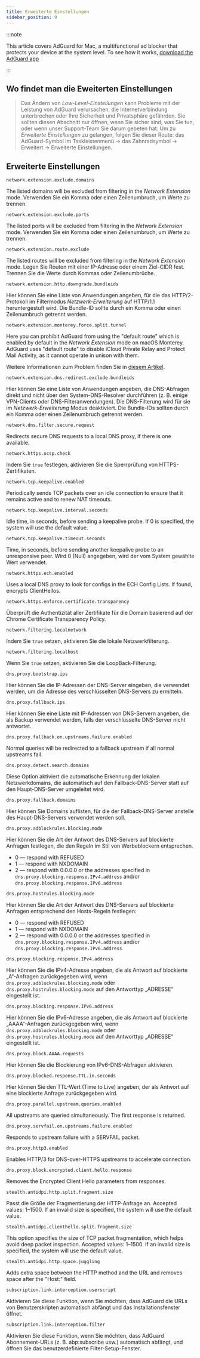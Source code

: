```yaml
---
title: Erweiterte Einstellungen
sidebar_position: 9
---
```


:::note

This article covers AdGuard for Mac, a multifunctional ad blocker that protects your device at the system level. To see how it works, [download the AdGuard app](https://adguard.com/download.html?auto=true)

:::

## Wo findet man die Eweiterten Einstellungen

> Das Ändern von *Low-Level-Einstellungen* kann Probleme mit der Leistung von AdGuard verursachen, die Internetverbindung unterbrechen oder Ihre Sicherheit und Privatsphäre gefährden. Sie sollten diesen Abschnitt nur öffnen, wenn Sie sicher sind, was Sie tun, oder wenn unser Support-Team Sie darum gebeten hat. Um zu *Erweiterte Einstellungen* zu gelangen, folgen Sie dieser Route: das AdGuard-Symbol im Taskleistenmenü → das Zahnradsymbol → Erweitert → Erweiterte Einstellungen.

## Erweiterte Einstellungen

`network.extension.exclude.domains`

The listed domains will be excluded from filtering in the *Network Extension* mode. Verwenden Sie ein Komma oder einen Zeilenumbruch, um Werte zu trennen.

`network.extension.exclude.ports`

The listed ports will be excluded from filtering in the *Network Extension* mode. Verwenden Sie ein Komma oder einen Zeilenumbruch, um Werte zu trennen.

`network.extension.route.exclude`

The listed routes will be excluded from filtering in the *Network Extension* mode. Legen Sie Routen mit einer IP-Adresse oder einem Ziel-CIDR fest. Trennen Sie die Werte durch Kommas oder Zeilenumbrüche.

`network.extension.http.downgrade.bundleids`

Hier können Sie eine Liste von Anwendungen angeben, für die das HTTP/2-Protokoll im Filtermodus *Netzwerk-Erweiterung* auf HTTP/1.1 heruntergestuft wird. Die Bundle-ID sollte durch ein Komma oder einen Zeilenumbruch getrennt werden.

`network.extension.monterey.force.split.tunnel`

Here you can prohibit AdGuard from using the "default route" which is enabled by default in the *Network Extension* mode on macOS Monterey. AdGuard uses "default route" to disable iCloud Private Relay and Protect Mail Activity, as it cannot operate in unison with them.

Weitere Informationen zum Problem finden Sie in [diesem Artikel](../icloud-private-relay).

`network.extension.dns.redirect.exclude.bundleids`

Hier können Sie eine Liste von Anwendungen angeben, die DNS-Abfragen direkt und nicht über den System-DNS-Resolver durchführen (z. B. einige VPN-Clients oder DNS-Filteranwendungen). Die DNS-Filterung wird für sie im *Netzwerk-Erweiterung* Modus deaktiviert. Die Bundle-IDs sollten durch ein Komma oder einen Zeilenumbruch getrennt werden.

`network.dns.filter.secure.request`

Redirects secure DNS requests to a local DNS proxy, if there is one available.

`network.https.ocsp.check`

Indem Sie `true` festlegen, aktivieren Sie die Sperrprüfung von HTTPS-Zertifikaten.

`network.tcp.keepalive.enabled`

Periodically sends TCP packets over an idle connection to ensure that it remains active and to renew NAT timeouts.

`network.tcp.keepalive.interval.seconds`

Idle time, in seconds, before sending a keepalive probe. If 0 is specified, the system will use the default value.

`network.tcp.keepalive.timeout.seconds`

Time, in seconds, before sending another keepalive probe to an unresponsive peer. Wird 0 (Null) angegeben, wird der vom System gewählte Wert verwendet.

`network.https.ech.enabled`

Uses a local DNS proxy to look for configs in the ECH Config Lists. If found, encrypts ClientHellos.

`network.https.enforce.certificate.transparency`

Überprüft die Authentizität aller Zertifikate für die Domain basierend auf der Chrome Certificate Transparency Policy.

`network.filtering.localnetwork`

Indem Sie `true` setzen, aktivieren Sie die lokale Netzwerkfilterung.

`network.filtering.localhost`

Wenn Sie `true` setzen, aktivieren Sie die LoopBack-Filterung.

`dns.proxy.bootstrap.ips`

Hier können Sie die IP-Adressen der DNS-Server eingeben, die verwendet werden, um die Adresse des verschlüsselten DNS-Servers zu ermitteln.

`dns.proxy.fallback.ips`

Hier können Sie eine Liste mit IP-Adressen von DNS-Servern angeben, die als Backup verwendet werden, falls der verschlüsselte DNS-Server nicht antwortet.

`dns.proxy.fallback.on.upstreams.failure.enabled`

Normal queries will be redirected to a fallback upstream if all normal upstreams fail.

`dns.proxy.detect.search.domains`

Diese Option aktiviert die automatische Erkennung der lokalen Netzwerkdomains, die automatisch auf den Fallback-DNS-Server statt auf den Haupt-DNS-Server umgeleitet wird.

`dns.proxy.fallback.domains`

Hier können Sie Domains auflisten, für die der Fallback-DNS-Server anstelle des Haupt-DNS-Servers verwendet werden soll.

`dns.proxy.adblockrules.blocking.mode`

Hier können Sie die Art der Antwort des DNS-Servers auf blockierte Anfragen festlegen, die den Regeln im Stil von Werbeblockern entsprechen.

* 0 — respond with REFUSED
* 1 — respond with NXDOMAIN
* 2 — respond with 0.0.0.0 or the addresses specified in `dns.proxy.blocking.response.IPv4.address` and/or `dns.proxy.blocking.response.IPv6.address`

`dns.proxy.hostrules.blocking.mode`

Hier können Sie die Art der Antwort des DNS-Servers auf blockierte Anfragen entsprechend den Hosts-Regeln festlegen:

* 0 — respond with REFUSED
* 1 — respond with NXDOMAIN
* 2 — respond with 0.0.0.0 or the addresses specified in `dns.proxy.blocking.response.IPv4.address` and/or `dns.proxy.blocking.response.IPv6.address`

`dns.proxy.blocking.response.IPv4.address`

Hier können Sie die IPv4-Adresse angeben, die als Antwort auf blockierte „A“-Anfragen zurückgegeben wird, wenn `dns.proxy.adblockrules.blocking.mode` oder `dns.proxy.hostrules.blocking.mode` auf den Antworttyp „ADRESSE“ eingestellt ist.

`dns.proxy.blocking.response.IPv6.address`

Hier können Sie die IPv6-Adresse angeben, die als Antwort auf blockierte „AAAA“-Anfragen zurückgegeben wird, wenn `dns.proxy.adblockrules.blocking.mode` oder `dns.proxy.hostrules.blocking.mode` auf den Antworttyp „ADRESSE“ eingestellt ist.

`dns.proxy.block.AAAA.requests`

Hier können Sie die Blockierung von IPv6-DNS-Abfragen aktivieren.

`dns.proxy.blocked.response.TTL.in.seconds`

Hier können Sie den TTL-Wert (Time to Live) angeben, der als Antwort auf eine blockierte Anfrage zurückgegeben wird.

`dns.proxy.parallel.upstream.queries.enabled`

All upstreams are queried simultaneously. The first response is returned.

`dns.proxy.servfail.on.upstreams.failure.enabled`

Responds to upstream failure with a SERVFAIL packet.

`dns.proxy.http3.enabled`

Enables HTTP/3 for DNS-over-HTTPS upstreams to accelerate connection.

`dns.proxy.block.encrypted.client.hello.response`

Removes the Encrypted Client Hello parameters from responses.

`stealth.antidpi.http.split.fragment.size`

Passt die Größe der Fragmentierung der HTTP-Anfrage an. Accepted values: 1–1500. If an invalid size is specified, the system will use the default value.

`stealth.antidpi.clienthello.split.fragment.size`

This option specifies the size of TCP packet fragmentation, which helps avoid deep packet inspection. Accepted values: 1–1500. If an invalid size is specified, the system will use the default value.

`stealth.antidpi.http.space.juggling`

Adds extra space between the HTTP method and the URL and removes space after the "Host:" field.

`subscription.link.interception.userscript`

Aktivieren Sie diese Funktion, wenn Sie möchten, dass AdGuard die URLs von Benutzerskripten automatisch abfängt und das Installationsfenster öffnet.

`subscription.link.interception.filter`

Aktivieren Sie diese Funktion, wenn Sie möchten, dass AdGuard Abonnement-URLs (z. B. abp:subscribe usw.) automatisch abfängt, und öffnen Sie das benutzerdefinierte Filter-Setup-Fenster.
